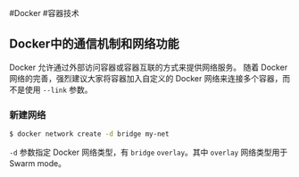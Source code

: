 #Docker #容器技术 


## Docker中的通信机制和网络功能

Docker 允许通过外部访问容器或容器互联的方式来提供网络服务。
随着 Docker 网络的完善，强烈建议大家将容器加入自定义的 Docker 网络来连接多个容器，而不是使用 `--link` 参数。


### 新建网络
```sh
$ docker network create -d bridge my-net
```

`-d` 参数指定 Docker 网络类型，有 `bridge` `overlay`。其中 `overlay` 网络类型用于 Swarm mode。
